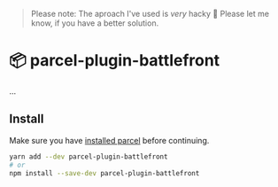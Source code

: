 > Please note: The aproach I've used is _very_ hacky 🙈 Please let me know, if you have a better solution.

# 📦 parcel-plugin-battlefront

...

## Install

Make sure you have [installed parcel](https://parceljs.org/getting_started.html) before continuing.

```bash
yarn add --dev parcel-plugin-battlefront
# or
npm install --save-dev parcel-plugin-battlefront
```    